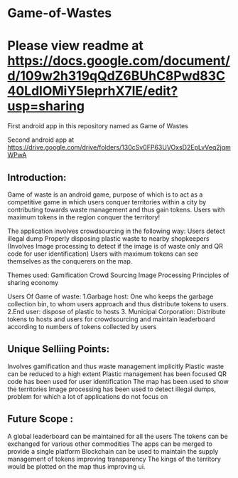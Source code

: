 # Game-of-Wastes

# Please view readme at https://docs.google.com/document/d/109w2h319qQdZ6BUhC8Pwd83C40LdlOMiY5leprhX7lE/edit?usp=sharing

First android app in this repository named as Game of Wastes

Second android app at https://drive.google.com/drive/folders/130cSv0FP63UVOxsD2EpLvVeq2jqmWPwA

## Introduction:

Game of waste is an android game, purpose of which is to act as a competitive game in which users conquer territories within a city by contributing towards waste management and thus gain tokens. Users with maximum tokens in the region conquer the territory!

The application involves crowdsourcing in the following way:
Users detect illegal dump
Properly disposing plastic waste to nearby shopkeepers
(Involves Image processing to detect if the image is of waste only and QR code for user identification)
Users with maximum tokens can see themselves as the conquerers on the map.

Themes used:
Gamification
Crowd Sourcing
Image Processing
Principles of sharing economy

Users Of Game of waste:
1.Garbage host: One who keeps the garbage collection bin, to whom users approach and thus distribute tokens to users.
2.End user: dispose of plastic to hosts
3. Municipal Corporation: Distribute tokens to hosts and users for crowdsourcing and maintain leaderboard according to numbers of tokens collected by users



## Unique Selliing Points:
Involves gamification and thus waste management implicitly
Plastic waste can be reduced to a high extent
Plastic management has been focused
QR code has been used for user identification
The map has been used to show the territories
Image processing has been used to detect illegal dumps, problem for which a lot of applications do not focus on

## Future Scope :

A global leaderboard can be maintained for all the users
The tokens can be exchanged for various other commodities 
The apps can be merged to provide a single platform
Blockchain can be used to maintain the supply management of tokens improving transparency
The kings of the territory would be plotted on the map thus improving ui.

